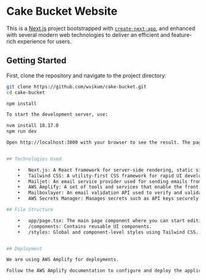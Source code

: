# Cake Bucket Website

This is a [Next.js](https://nextjs.org/) project bootstrapped with [`create-next-app`](https://github.com/vercel/next.js/tree/canary/packages/create-next-app), and enhanced with several modern web technologies to deliver an efficient and feature-rich experience for users.

## Getting Started

First, clone the repository and navigate to the project directory:

```bash
git clone https://github.com/wvikum/cake-bucket.git
cd cake-bucket

npm install

To start the development server, use:

nvm install 18.17.0
npm run dev

Open http://localhost:3000 with your browser to see the result. The page auto-updates as you edit files.


## Technologies Used

	•	Next.js: A React framework for server-side rendering, static site generation, and fast development.
	•	Tailwind CSS: A utility-first CSS framework for rapid UI development with custom styles.
	•	Mailjet: An email service provider used for sending emails from the website, such as order confirmations and contact forms.
	•	AWS Amplify: A set of tools and services that enable the front-end to connect with AWS services for authentication, storage, and API management.
	•	Mailboxlayer: An email validation API used to verify and validate email addresses to ensure they are deliverable.
	•	AWS Secrets Manager: Manages secrets such as API keys securely, which are retrieved dynamically in the application.

## File Structure

	•	app/page.tsx: The main page component where you can start editing the website. Auto-updates as you edit.
	•	/components: Contains reusable UI components.
	•	/styles: Global and component-level styles using Tailwind CSS.


## Deployment

We are using AWS Amplify for deployments.

Follow the AWS Amplify documentation to configure and deploy the application. For more details, refer to the AWS Amplify Documentation.

